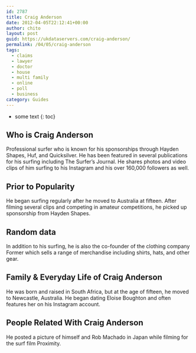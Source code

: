 ```yaml
---
id: 2787
title: Craig Anderson
date: 2012-04-05T22:12:41+00:00
author: chito
layout: post
guid: https://ukdataservers.com/craig-anderson/
permalink: /04/05/craig-anderson
tags:
  - claims
  - lawyer
  - doctor
  - house
  - multi family
  - online
  - poll
  - business
category: Guides
---
```


* some text
{: toc}


## Who is  Craig Anderson
                  
                  
                  
Professional surfer who is known for his sponsorships through Hayden Shapes, Huf, and Quicksilver. He has been featured in several publications for his surfing including The Surfer&#8217;s Journal. He shares photos and video clips of him surfing to his Instagram and his over 160,000 followers as well. 
                  
                
                
                
## Prior to Popularity 
                  
                  
                  
He began surfing regularly after he moved to Australia at fifteen. After filming several clips and competing in amateur competitions, he picked up sponsorship from Hayden Shapes. 
                  
                
                
                
## Random data 
                  
                  
                  
In addition to his surfing, he is also the co-founder of the clothing company Former which sells a range of merchandise including shirts, hats, and other gear. 
                  
                
                
                
## Family & Everyday Life of Craig Anderson
                  
                  
                  
He was born and raised in South Africa, but at the age of fifteen, he moved to Newcastle, Australia. He began dating Eloise Boughton and often features her on his Instagram account. 
                  
                
                
                
## People Related With  Craig Anderson
                  
                  
                  
He posted a picture of himself and Rob Machado in Japan while filming for the surf film Proximity. 
                  
                
              
            
          
          
          
    
    
  
